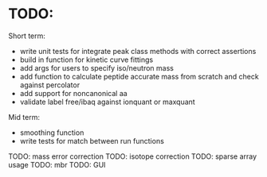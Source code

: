 # TODO:

Short term:
- write unit tests for integrate peak class methods with correct assertions
- build in function for kinetic curve fittings
- add args for users to specify iso/neutron mass
- add function to calculate peptide accurate mass from scratch and check against percolator
- add support for noncanonical aa
- validate label free/ibaq against ionquant or maxquant

Mid term:
- smoothing function
- write tests for match between run functions


TODO: mass error correction
TODO: isotope correction
TODO: sparse array usage
TODO: mbr
TODO: GUI